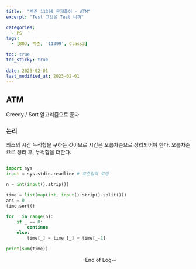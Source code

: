 ```yaml
---
title:  "백준 11399 문제풀이 - ATM" 
excerpt: "Test 그것은 Test 니까"

categories:
  - PS
tags:
  - [BOJ, 백준, '11399', Class3]

toc: true
toc_sticky: true
 
date: 2023-02-01
last_modified_at: 2023-02-01
---
```


## ATM

Greedy / Sort 알고리즘으로 푼다

### 논리

최소의 시간 누적합을 구하는 것이므로 시간은 오름차순으로 정리되어야 한다.
오름차순으로 정리 후, 누적합을 더한다.

```python

import sys
input = sys.stdin.readline # 표준입력 로딩

n = int(input().strip())

time = list(map(int, input().strip().split()))
ans = 0
time.sort()

for _ in range(n):
    if _ == 0:
        continue
    else:
        time[_] = time [_] + time[_-1]

print(sum(time))

```

<center> --End of Log-- </center>

